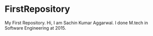 # FirstRepository
My First Repository.
Hi, I am Sachin Kumar Aggarwal. I done M.tech in Software Engineering at 2015.
